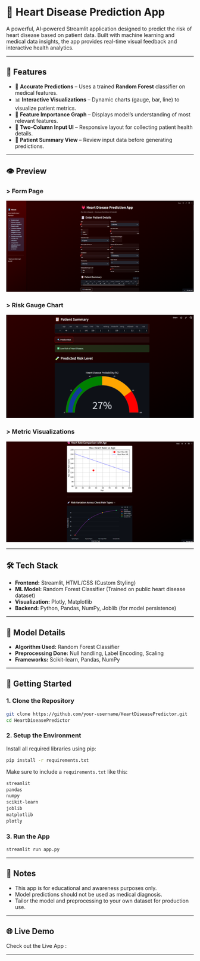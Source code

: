 # 💓 Heart Disease Prediction App

A powerful, AI-powered Streamlit application designed to predict the risk of heart disease based on patient data. Built with machine learning and medical data insights, the app provides real-time visual feedback and interactive health analytics.

---

## 🚀 Features

- 🎯 **Accurate Predictions** – Uses a trained **Random Forest** classifier on medical features.
- 📊 **Interactive Visualizations** – Dynamic charts (gauge, bar, line) to visualize patient metrics.
- 🧠 **Feature Importance Graph** – Displays model’s understanding of most relevant features.
- 🧾 **Two-Column Input UI** – Responsive layout for collecting patient health details.
- 📌 **Patient Summary View** – Review input data before generating predictions.

---

## 👁️ Preview

### > Form Page
![Form](Snapshots/Form.png)

### > Risk Gauge Chart
![Gauge](Snapshots/RiskMeter.png)

### > Metric Visualizations
![Bar](Snapshots/Graphs.png)

---

## 🛠️ Tech Stack

- **Frontend:** Streamlit, HTML/CSS (Custom Styling)
- **ML Model:** Random Forest Classifier (Trained on public heart disease dataset)
- **Visualization:** Plotly, Matplotlib
- **Backend:** Python, Pandas, NumPy, Joblib (for model persistence)

---

## 🧪 Model Details

- **Algorithm Used:** Random Forest Classifier
- **Preprocessing Done:** Null handling, Label Encoding, Scaling
- **Frameworks:** Scikit-learn, Pandas, NumPy

---

## 🔧 Getting Started

### 1. Clone the Repository

```bash
git clone https://github.com/your-username/HeartDiseasePredictor.git
cd HeartDiseasePredictor
```

### 2. Setup the Environment

Install all required libraries using pip:

```bash
pip install -r requirements.txt
```

Make sure to include a `requirements.txt` like this:

```txt
streamlit
pandas
numpy
scikit-learn
joblib
matplotlib
plotly
```

### 3. Run the App

```bash
streamlit run app.py
```
---

## 📌 Notes

- This app is for educational and awareness purposes only.
- Model predictions should not be used as medical diagnosis.
- Tailor the model and preprocessing to your own dataset for production use.

---

## 🌐 Live Demo

Check out the Live App : 

---
